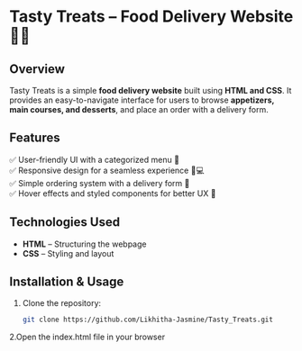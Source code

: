 # **Tasty Treats – Food Delivery Website** 🍔🍕  

## **Overview**  
Tasty Treats is a simple **food delivery website** built using **HTML and CSS**. It provides an easy-to-navigate interface for users to browse **appetizers, main courses, and desserts**, and place an order with a delivery form.  

## **Features**  
✅ User-friendly UI with a categorized menu 📜  
✅ Responsive design for a seamless experience 📱💻  
✅ Simple ordering system with a delivery form 🛒  
✅ Hover effects and styled components for better UX 🎨  

## **Technologies Used**  
- **HTML** – Structuring the webpage  
- **CSS** – Styling and layout  

## **Installation & Usage**  
1. Clone the repository:  
   ```bash
   git clone https://github.com/Likhitha-Jasmine/Tasty_Treats.git
2.Open the index.html file in your browser
